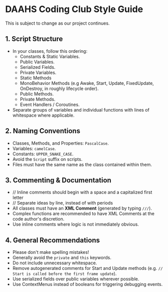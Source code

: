 # DAAHS Coding Club Style Guide

This is subject to change as our project continues.

## 1. Script Structure
- In your classes, follow this ordering:
    - Constants & Static Variables.
    - Public Variables.
    - Serialized Fields.
    - Private Variables.
    - Static Methods
    - MonoBehavior Methods (e.g Awake, Start, Update, FixedUpdate, OnDestroy, in roughly lifecycle order).
    - Public Methods.
    - Private Methods.
    - Event Handlers / Coroutines.
- Separate groups of variables and individual functions with lines of whitespace where applicable.

## 2. Naming Conventions
- Classes, Methods, and Properties: `PascalCase`.
- Variables: `camelCase`.
- Constants: `UPPER_SNAKE_CASE`.
- Avoid the `Script` suffix on scripts.
- Files must have the same name as the class contained within them.

## 3. Commenting & Documentation
- // Inline comments should begin with a space and a capitalized first letter
- // Separate ideas by line, instead of with periods
- All classes must have an **XML Comment** (generated by typing `///`).
- Complex functions are recommended to have XML Comments at the code author's discretion.
- Use inline comments where logic is not immediately obvious.

## 4. General Recommendations
- Please don't make spelling mistakes!
- Generally avoid the `private` and `this` keywords.
- Do not include unnecessary whitespace.
- Remove autogenerated comments for Start and Update methods (e.g. `// Start is called before the first frame update`).
- Use serialized fields over public variables wherever possible.
- Use ContextMenus instead of booleans for triggering debugging events.
